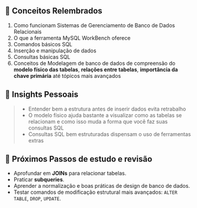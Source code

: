 ## 📌 Conceitos Relembrados
1. Como funcionam Sistemas de Gerenciamento de Banco de Dados Relacionais
2. O que a ferramenta MySQL WorkBench oferece
3. Comandos básicos SQL
4. Inserção e manipulação de dados
5. Consultas básicas SQL
6. Conceitos de Modelagem de banco de dados de compreensão do **modelo físico das tabelas**, **relações entre tabelas**, **importância da chave primária** até tópicos mais avançados

## 🧠 Insights Pessoais
> - Entender bem a estrutura antes de inserir dados evita retrabalho
> - O modelo físico ajuda bastante a visualizar como as tabelas se relacionam e como isso muda a forma que você faz suas consultas SQL
> - Consultas SQL bem estruturadas dispensam o uso de ferramentas extras

## 🔮 Próximos Passos de estudo e revisão
- Aprofundar em **JOINs** para relacionar tabelas.
- Praticar **subqueries**.
- Aprender a normalização e boas práticas de design de banco de dados.
- Testar comandos de modificação estrutural mais avançados: `ALTER TABLE`, `DROP`, `UPDATE`.
